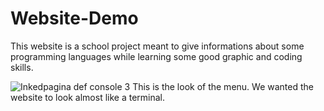 # Website-Demo
This website is a school project meant to give informations about some programming languages while learning some good graphic and coding skills.

![Inkedpagina def console 3](https://user-images.githubusercontent.com/111007873/188211678-076dde6c-cb3e-483a-9e35-2148241967fc.jpg)
This is the look of the menu.
We wanted the website to look almost like a terminal.
